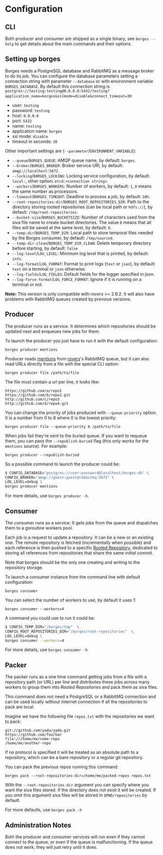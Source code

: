 # Configuration

## CLI

Both producer and consumer are shipped as a single binary,
see `borges --help` to get details about the main commands and their options.

## Setting up borges

Borges needs a PostgreSQL database and RabbitMQ as a message broker to do its job.
You can configure the database parameters setting a connection string with parameter `--database` or with environment variable `BORGES_DATABASE`. By default this connection string is `postgres://testing:testing@0.0.0.0:5432/testing?application_name=borges&sslmode=disable&connect_timeout=30`:

* user: `testing`
* password: `testing`
* host: `0.0.0.0`
* port: `5432`
* name: `testing`
* application name: `borges`
* ssl mode: `disable`
* timeout in seconds: `30`

Other important settings are (`--parameter`/`ENVIRONMENT_VARIABLE`):

* `--queue`/`BORGES_QUEUE`: AMQP queue name, by default: `borges`.
* `--broker`/`BORGES_BROKER`: Broker service URI, by default: `amqp://localhost:5672`.
* `--locking`/`BORGES_LOCKING`: Locking service configuration, by default: `local:`, other option: `etcd:<connection string>`.
* `--workers`/`BORGES_WORKERS`: Number of workers, by default: `1`, `0` means the same number as processors.
* `--timeout`/`BORGES_TIMEOUT`: Deadline to process a job, by default: `10h`.
* `--root-repositories-dir`/`BORGES_ROOT_REPOSITORIES_DIR`: Path to the directory storing rooted repositories (can be local path or `hdfs://`), by default: `/tmp/root-repositories`.
* `--bucket-size`/`BORGES_BUCKETSIZE`: Number of characters used from the siva file name to create bucket directories. The value `0` means that all files will be saved at the same level, by default: `0`.
* `--temp-dir`/`BORGES_TEMP_DIR`: Local path to store temporal files needed by the Borges consumer, by default: `/tmp/sourced`.
* `--temp-dir-clean`/`BORGES_TEMP_DIR_CLEAN`: Delete temporary directory before starting, by default: `false`
* `--log-level`/`LOG_LEVEL`: Minimum log level that is printed, by default: `info`.
* `--log-format`/`LOG_FORMAT`: Format to print logs (`text` or `json`), by default: `text` on a terminal or `json` otherwise.
* `--log-fields`/`LOG_FIELDS`: Default fields for the logger specified in json.
* `--log-force-format`/`LOG_FORCE_FORMAT`: Ignore if it is running on a terminal or not.

**Note:** This version is only compatible with rovers >= 2.6.2. It will also have problems with RabbitMQ queues created by previous versions.

## Producer

The producer runs as a service. It determines which repositories should be
updated next and enqueues new jobs for them.

To launch the producer you just have to run it with the default configuration:

    borges producer mentions

Producer reads [mentions](https://github.com/src-d/core-retrieval/blob/master/model/mention.go) from [rovers](https://github.com/src-d/rovers)'s RabbitMQ queue, but it can also read URLs directly from a file with the special CLI option:

    borges producer file /path/to/file

The file must contain a url per line, it looks like:

```
https://github.com/a/repo1
https://github.com/b/repo2.git
http://github.com/c/repo3
http://github.com/d/repo4.git
```

You can change the priority of jobs produced with `--queue-priority` option. It is a number from 0 to 8 where 0 is the lowest priority:

    borges producer file --queue-priority 8 /path/to/file

When jobs fail they're sent to the buried queue. If you want to requeue them, you can pass the `--republish-buried` flag (this only works for the `mentions` source). For example:

```
borges producer --republish-buried
```

So a possible command to launch the producer could be:

```bash
$ CONFIG_DATABASE="postgres://user:password@localhost/borges-db" \
CONFIG_BROKER="amqp://guest:guest@rabbitmq:5672" \
LOG_LEVEL=debug \
borges producer mentions
```

For more details, use `borges producer -h`.

## Consumer

The consumer runs as a service. It gets jobs from the queue and dispatches them
to a goroutine workers pool.

Each job is a request to update a repository. It can be a new or an existing
one. The remote repository is fetched (incrementally when possible) and each reference
is then pushed to a specific [Rooted Repository](#key-concepts), dedicated to storing all references from repositories that share the same *initial commit*.

Note that borges should be the only one creating and writing to the repository
storage.

To launch a consumer instance from the command line with default configuration:

    borges consumer

You can select the number of workers to use, by default it uses 1:

    borges consumer --workers=4

A command you could use to run it could be:

```bash
$ CONFIG_TEMP_DIR="/borges/tmp"  \
CONFIG_ROOT_REPOSITORIES_DIR="/borges/root-repositories"  \
LOG_LEVEL=debug \
borges consumer --workers=4
```

For more details, use `borges consumer -h`

## Packer

The packer runs as a one time command getting jobs from a file with a repository path (or URL) per line and distributes these jobs across many workers to group them into *Rooted Repositories* and pack them as siva files.

This command does not need a PostgreSQL or a RabbitMQ connection and can be used locally without internet connection if all the repositories to pack are local.

Imagine we have the following file `repos.txt` with the repositories we want to pack:

```
git://github.com/yada/yada.git
https://github.com/foo/bar
file:///home/me/some-repo
/home/me/another-repo
```
If no protocol is specified it will be treated as an absolute path to a repository, which can be a bare repository or a regular git repository.

You can pack the previous repos running this command:
```
borges pack --root-repositories-dir=/home/me/packed-repos repos.txt
```

With the `--root-repositories-dir` argument you can specify where you want the siva files stored. If the directory does not exist it will be created. If you omit this argument siva files will be stored in `$PWD/repositories` by default.

For more defaults, use `borges pack -h`


## Administration Notes

Both the producer and consumer services will run even if they cannot connect to
the queue, or even if the queue is malfunctioning. If the queue does not work,
they will just retry until it does.